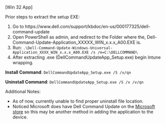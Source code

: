 [Win 32 App]

Prior steps to extract the setup EXE:
<ol>
    <li>Go to https://www.dell.com/support/kbdoc/en-us/000177325/dell-command-update</li>
    <li>Open PowerShell as admin, and redirect to the Folder where the, Dell-Command-Update-Application_XXXXX_WIN_x.x.x_A00.EXE is.</li>
    <li>Run: <code>.\Dell-Command-Update-Windows-Universal-Application_XXXX_WIN_x.x.x_A00.EXE /s /e=C:\DELLCOMMAND\</code></li>
    <li>After extracting .exe (DellCommandUpdateApp_Setup.exe) begin Intune wrapping.</li>
</ol>

**Install Command**: ```DellCommandUpdateApp_Setup.exe /S /v/qn```

**Uninstall Command**: ```DellCommandUpdateApp_Setup.exe /S /x /v/qn```

Additional Notes: 
<ul>
    <li>As of now, currently unable to find proper uninstall file location.</li> 
    <li>Noticed Microsoft does have Dell Command Update on the <a href="https://www.microsoft.com/en-us/p/dell-command-update/9n0k4b9pjt60">Microsoft store</a>
        so this may be another method in adding the application to the device.</li>
</ul>



